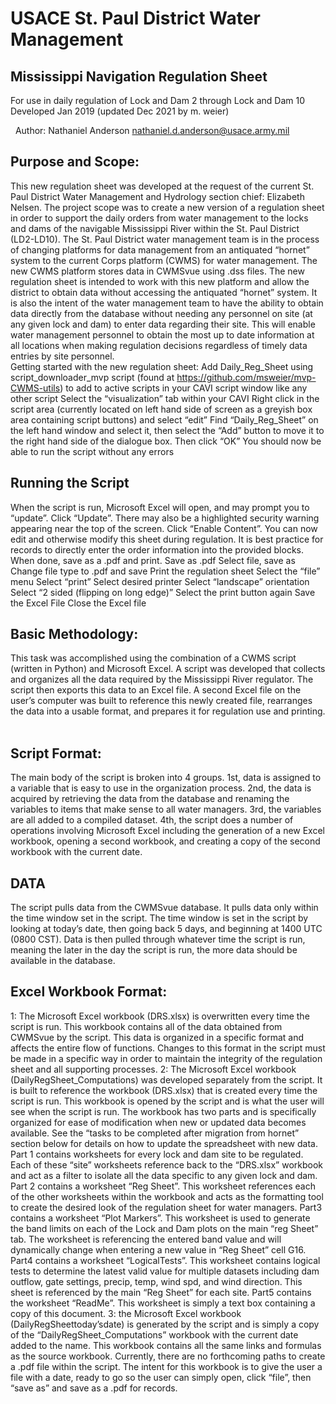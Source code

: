 # USACE St. Paul District Water Management 
## Mississippi Navigation Regulation Sheet 
For use in daily regulation of Lock and Dam 2 through Lock and Dam 10
Developed Jan 2019 (updated Dec 2021 by m. weier)

 
Author: Nathaniel Anderson 
nathaniel.d.anderson@usace.army.mil
 
 ## Purpose and Scope:
This new regulation sheet was developed at the request of the current St. Paul District Water Management and Hydrology section chief: Elizabeth Nelsen. The project scope was to create a new version of a regulation sheet in order to support the daily orders from water management to the locks and dams of the navigable Mississippi River within the St. Paul District (LD2-LD10). 
The St. Paul District water management team is in the process of changing platforms for data management from an antiquated “hornet” system to the current Corps platform (CWMS) for water management. The new CWMS platform stores data in CWMSvue using .dss files. The new regulation sheet is intended to work with this new platform and allow the district to obtain data without accessing the antiquated “hornet” system. 
It is also the intent of the water management team to have the ability to obtain data directly from the database without needing any personnel on site (at any given lock and dam) to enter data regarding their site. This will enable water management personnel to obtain the most up to date information at all locations when making regulation decisions regardless of timely data entries by site personnel.  
Getting started with the new regulation sheet:
Add Daily_Reg_Sheet using script_downloader_mvp script (found at https://github.com/msweier/mvp-CWMS-utils) to add to active scripts in your CAVI script window like any other script
Select the “visualization” tab within your CAVI
Right click in the script area (currently located on left hand side of screen as a greyish box area containing script buttons) and select “edit”
Find “Daily_Reg_Sheet” on the left hand window and select it, then select the “Add” button to move it to the right hand side of the dialogue box. Then click “OK”
You should now be able to run the script without any errors
 
 
 
 
## Running the Script
When the script is run, Microsoft Excel will open, and may prompt you to “update”. Click “Update”. There may also be a highlighted security warning appearing near the top of the screen. Click “Enable Content”. 
You can now edit and otherwise modify this sheet during regulation.  It is best practice for records to directly enter the order information into the provided blocks. When done, save as a .pdf and print.
Save as .pdf
Select file, save as
Change file type to .pdf and save
Print the regulation sheet
Select the “file” menu
Select “print”
Select desired printer
Select “landscape” orientation
Select “2 sided (flipping on long edge)”
Select the print button again
Save the Excel File
Close the Excel file
 
## Basic Methodology:
This task was accomplished using the combination of a CWMS script (written in Python) and Microsoft Excel. A script was developed that collects and organizes all the data required by the Mississippi River regulator. The script then exports this data to an Excel file. A second Excel file on the user’s computer was built to reference this newly created file, rearranges the data into a usable format, and prepares it for regulation use and printing. 
 
 
## Script Format:
The main body of the script is broken into 4 groups. 1st, data is assigned to a variable that is easy to use in the organization process. 2nd, the data is acquired by retrieving the data from the database and renaming the variables to items that make sense to all water managers. 3rd, the variables are all added to a compiled dataset. 4th, the script does a number of operations involving Microsoft Excel including the generation of a new Excel workbook, opening a second workbook, and creating a copy of the second workbook with the current date.
 
## DATA
The script pulls data from the CWMSvue database. It pulls data only within the time window set in the script. The time window is set in the script by looking at today’s date, then going back 5 days, and beginning at 1400 UTC (0800 CST). Data is then pulled through whatever time the script is run, meaning the later in the day the script is run, the more data should be available in the database.
 
## Excel Workbook Format:
1: The Microsoft Excel workbook (DRS.xlsx) is overwritten every time the script is run. This workbook contains all of the data obtained from CWMSvue by the script. This data is organized in a specific format and affects the entire flow of functions. Changes to this format in the script must be made in a specific way in order to maintain the integrity of the regulation sheet and all supporting processes.
2: The Microsoft Excel workbook (DailyRegSheet_Computations) was developed separately from the script. It is built to reference the workbook (DRS.xlsx) that is created every time the script is run. This workbook is opened by the script and is what the user will see when the script is run. The workbook has two parts and is specifically organized for ease of modification when new or updated data becomes available. See the “tasks to be completed after migration from hornet” section below for details on how to update the spreadsheet with new data.
Part 1 contains worksheets for every lock and dam site to be regulated. Each of these “site” worksheets reference back to the “DRS.xlsx” workbook and act as a filter to isolate all the data specific to any given lock and dam. 
	Part 2 contains a worksheet “Reg Sheet”. This worksheet references each of the other worksheets within the workbook and acts as the formatting tool to create the desired look of the regulation sheet for water managers. 
	Part3 contains a worksheet “Plot Markers”. This worksheet is used to generate the band limits on each of the Lock and Dam plots on the main “reg Sheet” tab. The worksheet is referencing the entered band value and will dynamically change when entering a new value in “Reg Sheet” cell G16.
	Part4 contains a worksheet “LogicalTests”. This worksheet contains logical tests to determine the latest valid value for multiple datasets including dam outflow, gate settings, precip, temp, wind spd, and wind direction. This sheet is referenced by the main “Reg Sheet” for each site. 
	Part5 contains the worksheet “ReadMe”. This worksheet is simply a text box containing a copy of this document. 
3: the Microsoft Excel workbook (DailyRegSheettoday’sdate) is generated by the script and is simply a copy of the “DailyRegSheet_Computations” workbook with the current date added to the name. This workbook contains all the same links and formulas as the source workbook. Currently, there are no forthcoming paths to create a .pdf file within the script. The intent for this workbook is to give the user a file with a date, ready to go so the user can simply open, click “file”, then “save as” and save as a .pdf for records.
 

